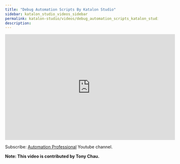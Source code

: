 ```yaml
---
title: "Debug Automation Scripts By Katalon Studio"
sidebar: katalon_studio_videos_sidebar
permalink: katalon-studio/videos/debug_automation_scripts_katalon_studio.html
description: 
---
```

<iframe width="560" height="349" src="https://www.youtube.com/embed/d4aUi_CDaGk?autoplay=1" frameborder="0" allowfullscreen="allowfullscreen">&nbsp;</iframe>

Subscribe: [Automation Professional](https://www.youtube.com/channel/UCrrU5Zyyj7HcLPDKyTA1a-g/playlists) Youtube channel.

**Note: This video is contributed by Tony Chau.**